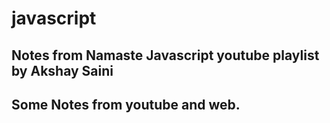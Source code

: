 # javascript
## Notes from Namaste Javascript youtube playlist by Akshay Saini
## Some Notes from youtube and web.